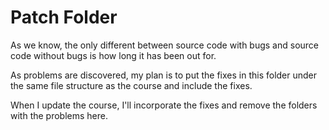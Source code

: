 # Patch Folder

As we know, the only different between source code with bugs and source code without bugs is how long it has been out for.

As problems are discovered, my plan is to put the fixes in this folder under the same file structure as the course and include the fixes.

When I update the course, I'll incorporate the fixes and remove the folders with the problems here.

